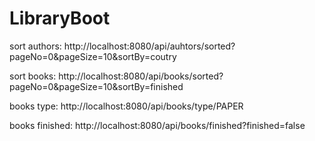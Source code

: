 # LibraryBoot
sort authors: http://localhost:8080/api/auhtors/sorted?pageNo=0&pageSize=10&sortBy=coutry

sort books: http://localhost:8080/api/books/sorted?pageNo=0&pageSize=10&sortBy=finished

books type:
http://localhost:8080/api/books/type/PAPER

books finished: http://localhost:8080/api/books/finished?finished=false

